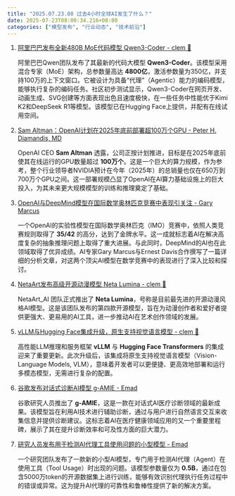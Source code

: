 ```yaml
---
title: "2025.07.23.08 过去4小时全球AI发生了什么？"
date: 2025-07-23T08:00:34.216+08:00
categories: ["模型发布", "行业动态", "技术前沿"]
---
```


1. [阿里巴巴发布全新480B MoE代码模型 Qwen3-Coder - clem 🤗](https://x.com/ClementDelangue/status/1947780025886855171)

   阿里巴巴Qwen团队发布了其最新的代码大模型 **Qwen3-Coder**。该模型采用混合专家（MoE）架构，总参数量高达 **4800亿**，激活参数量为350亿，并支持100万的上下文窗口。它被设计为具备“代理”（Agentic）能力的编码模型，能够执行复杂的编码任务。社区初步测试显示，Qwen3-Coder在网页开发、动画生成、SVG创建等方面表现出色且速度极快，在一些任务中性能优于Kimi K2和DeepSeek R1等模型。该模型已在Hugging Face上提供，并配有在线试用空间。

2. [Sam Altman：OpenAI计划在2025年底前部署超100万个GPU - Peter H. Diamandis, MD](https://x.com/PeterDiamandis/status/1947794257772679454)

   OpenAI CEO **Sam Altman** 透露，公司正按计划推进，目标是在2025年底前使其在线运行的GPU数量超过 **100万个**。这是一个巨大的算力规模，作为参考，整个行业领导者NVIDIA预计在今年（2025年）的总销量也仅在650万到700万个GPU之间。这一部署规模凸显了OpenAI在AI算力基础设施上的巨大投入，为其未来更大规模模型的训练和推理奠定了基础。

3. [OpenAI与DeepMind模型在国际数学奥林匹克竞赛中表现引关注 - Gary Marcus](https://x.com/GaryMarcus/status/1947754698595025398)

   一个OpenAI的实验性模型在国际数学奥林匹克（IMO）竞赛中，依照人类竞赛规则取得了 **35/42** 的高分，达到了金牌水平。这一成就标志着AI在解决高度复杂的抽象推理问题上取得了重大进展。与此同时，DeepMind的AI也在此领域取得了优异成绩。AI专家Gary Marcus与Ernest Davis合作撰写了一篇详细的分析文章，对这两个顶尖AI模型在数学竞赛中的表现进行了深入比较和探讨。

4. [NetaArt发布高级开源动漫模型 Neta Lumina - clem 🤗](https://x.com/ClementDelangue/status/1947783259028430864)

   NetaArt_AI 团队正式推出了 **Neta Lumina**，号称是目前最先进的开源动漫风格AI模型。这是该团队发布的第四款开源模型，旨在为动漫创作者和爱好者提供更强大、更易用的AI工具，进一步推动AI在艺术创作领域的发展。

5. [vLLM与Hugging Face集成升级，原生支持视觉语言模型 - clem 🤗](https://x.com/ClementDelangue/status/1947775555387916397)

   高性能LLM推理和服务框架 **vLLM** 与 **Hugging Face Transformers** 的集成迎来了重要更新。此次升级后，该集成将原生支持视觉语言模型（Vision-Language Models, VLM），意味着开发者可以更便捷、更高效地部署和运行多模态模型，无需进行复杂的配置。

6. [谷歌发布对话式诊断AI模型 g-AMIE - Emad](https://x.com/EMostaque/status/1947769351643263382)

   谷歌研究人员推出了 **g-AMIE**，这是一款在对话式AI医疗诊断领域的最新成果。该模型旨在利用AI技术进行辅助诊断，通过与用户进行自然语言交互来收集信息并提供诊断建议。这标志着AI在医疗健康领域应用的又一个重要里程碑，展示了其在提升诊断效率和可及性方面的巨大潜力。

7. [研究人员发布用于检测AI代理工具使用问题的小型模型 - Emad](https://x.com/EMostaque/status/1947748660197961975)

   一个研究团队发布了一款新的小型AI模型，专门用于检测AI代理（Agent）在使用工具（Tool Usage）时出现的问题。该模型参数量仅为 **0.5B**，通过在包含5000万token的开源数据集上进行训练，能够有效识别代理执行任务过程中的错误或异常。这为提升AI代理的可靠性和鲁棒性提供了新的解决方案。